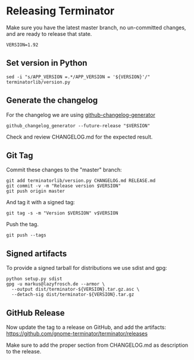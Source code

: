 Releasing Terminator
====================

Make sure you have the latest master branch, no un-committed changes, and are ready to release that state.
 
```
VERSION=1.92
```

## Set version in Python 

```
sed -i "s/APP_VERSION =.*/APP_VERSION = '${VERSION}'/" terminatorlib/version.py
```

## Generate the changelog

For the changelog we are using [github-changelog-generator](https://github.com/github-changelog-generator/github-changelog-generator)

```
github_changelog_generator --future-release "$VERSION"
```

Check and review CHANGELOG.md for the expected result.

## Git Tag

Commit these changes to the "master" branch:

```
git add terminatorlib/version.py CHANGELOG.md RELEASE.md
git commit -v -m "Release version $VERSION"
git push origin master
```

And tag it with a signed tag:

```
git tag -s -m "Version $VERSION" v$VERSION
```

Push the tag.

```
git push --tags
```

## Signed artifacts

To provide a signed tarball for distributions we use sdist and gpg:

```
python setup.py sdist
gpg -u markus@lazyfrosch.de --armor \
  --output dist/terminator-${VERSION}.tar.gz.asc \
  --detach-sig dist/terminator-${VERSION}.tar.gz
```

## GitHub Release

Now update the tag to a release on GitHub, and add the artifacts:
https://github.com/gnome-terminator/terminator/releases

Make sure to add the proper section from CHANGELOG.md as description to the release.
